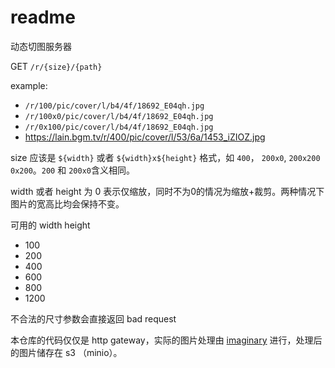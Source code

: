 # readme

动态切图服务器

GET `/r/{size}/{path}`

example:

- `/r/100/pic/cover/l/b4/4f/18692_E04qh.jpg`
- `/r/100x0/pic/cover/l/b4/4f/18692_E04qh.jpg`
- `/r/0x100/pic/cover/l/b4/4f/18692_E04qh.jpg`
- https://lain.bgm.tv/r/400/pic/cover/l/53/6a/1453_iZIOZ.jpg

size 应该是 `${width}` 或者 `${width}x${height}` 格式，如 `400`， `200x0`, `200x200` `0x200`。`200` 和 `200x0`含义相同。

width 或者 height 为 0 表示仅缩放，同时不为0的情况为缩放+裁剪。两种情况下图片的宽高比均会保持不变。

可用的 width height

- 100
- 200
- 400
- 600
- 800
- 1200

不合法的尺寸参数会直接返回 bad request

本仓库的代码仅仅是 http
gateway，实际的图片处理由 [imaginary](https://github.com/h2non/imaginary)
进行，处理后的图片储存在 s3 （minio）。

